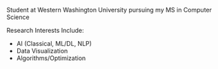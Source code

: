 Student at Western Washington University pursuing my MS in Computer Science

Research Interests Include:
- AI (Classical, ML/DL, NLP)
- Data Visualization
- Algorithms/Optimization
